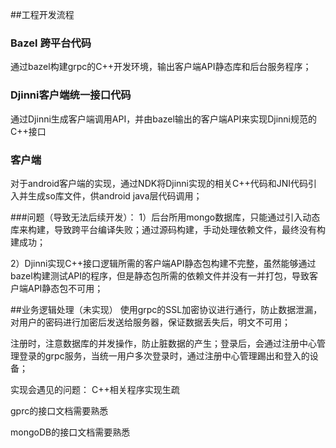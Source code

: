 ##工程开发流程

### Bazel 跨平台代码
通过bazel构建grpc的C++开发环境，输出客户端API静态库和后台服务程序；

### Djinni客户端统一接口代码
通过Djinni生成客户端调用API，并由bazel输出的客户端API来实现Djinni规范的C++接口

### 客户端
对于android客户端的实现，通过NDK将Djinni实现的相关C++代码和JNI代码引入并生成so库文件，供android java层代码调用；

###问题（导致无法后续开发）：
1）后台所用mongo数据库，只能通过引入动态库来构建，导致跨平台编译失败；通过源码构建，手动处理依赖文件，最终没有构建成功；

2）Djinni实现C++接口逻辑所需的客户端API静态包构建不完整，虽然能够通过bazel构建测试API的程序，但是静态包所需的依赖文件并没有一并打包，导致客户端API静态包不可用；

##业务逻辑处理（未实现）
使用grpc的SSL加密协议进行通行，防止数据泄漏，对用户的密码进行加密后发送给服务器，保证数据丢失后，明文不可用；

注册时，注意数据库的并发操作，防止脏数据的产生；登录后，会通过注册中心管理登录的grpc服务，当统一用户多次登录时，通过注册中心管理踢出和登入的设备；

实现会遇见的问题：
C++相关程序实现生疏

gprc的接口文档需要熟悉

mongoDB的接口文档需要熟悉
